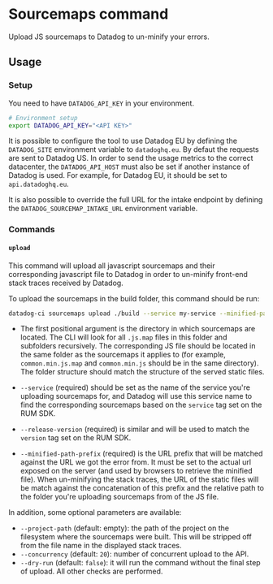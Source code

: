 # Sourcemaps command

Upload JS sourcemaps to Datadog to un-minify your errors.

## Usage

### Setup

You need to have `DATADOG_API_KEY` in your environment.

```bash
# Environment setup
export DATADOG_API_KEY="<API KEY>"
```

It is possible to configure the tool to use Datadog EU by defining the `DATADOG_SITE` environment variable to `datadoghq.eu`. By defaut the requests are sent to Datadog US. In order to send the usage metrics to the correct datacenter, the `DATADOG_API_HOST` must also be set if another instance of Datadog is used. For example, for Datadog EU, it should be set to `api.datadoghq.eu`.  

It is also possible to override the full URL for the intake endpoint by defining the `DATADOG_SOURCEMAP_INTAKE_URL` environment variable.



### Commands

#### `upload`

This command will upload all javascript sourcemaps and their corresponding javascript file to Datadog in order to un-minify front-end stack traces received by Datadog.

To upload the sourcemaps in the build folder, this command should be run: 

```bash
datadog-ci sourcemaps upload ./build --service my-service --minified-path-prefix https://static.datadog.com --release-version 1.234
```

* The first positional argument is the directory in which sourcemaps are located. The CLI will look for all `.js.map` files in this folder and subfolders recursively. The corresponding JS file should be located in the same folder as the sourcemaps it applies to (for example, `common.min.js.map` and `common.min.js` should be in the same directory).
The folder structure should match the structure of the served static files.

* `--service` (required) should be set as the name of the service you're uploading sourcemaps for, and Datadog will use this service name to find the corresponding sourcemaps based on the `service` tag set on the RUM SDK.

* `--release-version` (required) is similar and will be used to match the `version` tag set on the RUM SDK.

* `--minified-path-prefix` (required) is the URL prefix that will be matched against the URL we got the error from. It must be set to the actual url exposed on the server (and used by browsers to retrieve the minified file).
When un-minifying the stack traces, the URL of the static files will be match against the concatenation of this prefix and the relative path to the folder you're uploading sourcemaps from of the JS file.

In addition, some optional parameters are available:

* `--project-path` (default: empty): the path of the project on the filesystem where the sourcemaps were built. This will be stripped off from the file name in the displayed stack traces.
* `--concurrency` (default: `20`): number of concurrent upload to the API.
* `--dry-run` (default: `false`): it will run the command without the final step of upload. All other checks are performed.
